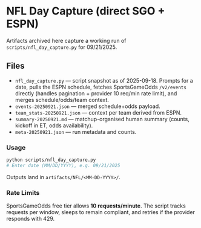﻿# NFL Day Capture (direct SGO + ESPN)

Artifacts archived here capture a working run of `scripts/nfl_day_capture.py` for 09/21/2025.

## Files

- `nfl_day_capture.py` — script snapshot as of 2025-09-18. Prompts for a date, pulls the ESPN schedule, fetches SportsGameOdds `/v2/events` directly (handles pagination + provider 10 req/min rate limit), and merges schedule/odds/team context.
- `events-20250921.json` — merged schedule+odds payload.
- `team_stats-20250921.json` — context per team derived from ESPN.
- `summary-20250921.md` — matchup-organised human summary (counts, kickoff in ET, odds availability).
- `meta-20250921.json` — run metadata and counts.

### Usage

```bash
python scripts/nfl_day_capture.py
# Enter date (MM/DD/YYYY), e.g. 09/21/2025
```

Outputs land in `artifacts/NFL/<MM-DD-YYYY>/`.

### Rate Limits

SportsGameOdds free tier allows **10 requests/minute**. The script tracks requests per window, sleeps to remain compliant, and retries if the provider responds with 429.
